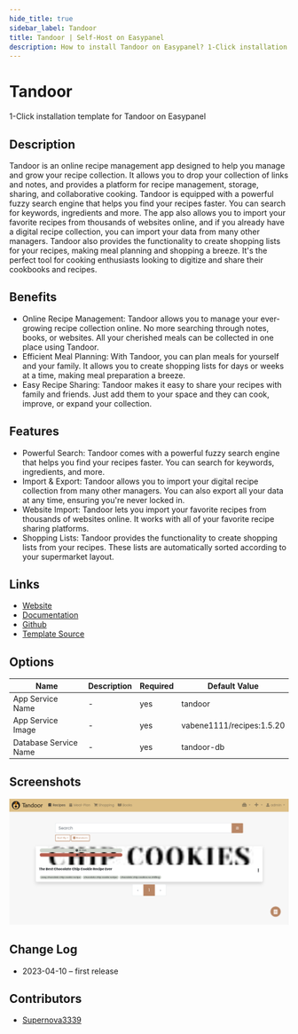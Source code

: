 ```yaml
---
hide_title: true
sidebar_label: Tandoor
title: Tandoor | Self-Host on Easypanel
description: How to install Tandoor on Easypanel? 1-Click installation template for Tandoor on Easypanel
---
```


<!-- generated -->

# Tandoor

1-Click installation template for Tandoor on Easypanel

## Description

Tandoor is an online recipe management app designed to help you manage and grow your recipe collection. It allows you to drop your collection of links and notes, and provides a platform for recipe management, storage, sharing, and collaborative cooking. Tandoor is equipped with a powerful fuzzy search engine that helps you find your recipes faster. You can search for keywords, ingredients and more. The app also allows you to import your favorite recipes from thousands of websites online, and if you already have a digital recipe collection, you can import your data from many other managers. Tandoor also provides the functionality to create shopping lists for your recipes, making meal planning and shopping a breeze. It&#39;s the perfect tool for cooking enthusiasts looking to digitize and share their cookbooks and recipes.

## Benefits

- Online Recipe Management: Tandoor allows you to manage your ever-growing recipe collection online. No more searching through notes, books, or websites. All your cherished meals can be collected in one place using Tandoor.
- Efficient Meal Planning: With Tandoor, you can plan meals for yourself and your family. It allows you to create shopping lists for days or weeks at a time, making meal preparation a breeze.
- Easy Recipe Sharing: Tandoor makes it easy to share your recipes with family and friends. Just add them to your space and they can cook, improve, or expand your collection.

## Features

- Powerful Search: Tandoor comes with a powerful fuzzy search engine that helps you find your recipes faster. You can search for keywords, ingredients, and more.
- Import & Export: Tandoor allows you to import your digital recipe collection from many other managers. You can also export all your data at any time, ensuring you're never locked in.
- Website Import: Tandoor lets you import your favorite recipes from thousands of websites online. It works with all of your favorite recipe sharing platforms.
- Shopping Lists: Tandoor provides the functionality to create shopping lists from your recipes. These lists are automatically sorted according to your supermarket layout.

## Links

- [Website](https://tandoor.dev)
- [Documentation](https://docs.tandoor.dev)
- [Github](https://github.com/TandoorRecipes/recipes)
- [Template Source](https://github.com/easypanel-io/templates/tree/main/templates/tandoor)

## Options

Name | Description | Required | Default Value
-|-|-|-
App Service Name | - | yes | tandoor
App Service Image | - | yes | vabene1111/recipes:1.5.20
Database Service Name | - | yes | tandoor-db

## Screenshots

![Tandoor Screenshot](./assets/screenshot.png)

## Change Log

- 2023-04-10 – first release

## Contributors

- [Supernova3339](https://github.com/Supernova3339)
